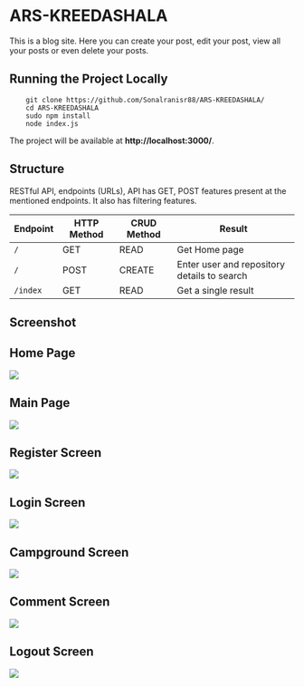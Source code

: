 # ARS-KREEDASHALA

This is a blog site. Here you can create your post, edit your post, view all your posts or even delete your posts.

## Running the Project Locally
```
	git clone https://github.com/Sonalranisr88/ARS-KREEDASHALA/
	cd ARS-KREEDASHALA
	sudo npm install 
	node index.js

```
The project will be available at **http://localhost:3000/**.



## Structure
RESTful API, endpoints (URLs), API has GET, POST features present at the mentioned endpoints. It also has filtering features.

Endpoint |HTTP Method | CRUD Method | Result
-- | -- |-- |--
`/` | GET  | READ | Get Home page
`/` | POST | CREATE | Enter user and repository details to search
`/index` | GET | READ | Get a single result



## Screenshot

## Home Page

![](https://github.com/user-attachments/assets/ad967b65-1bf6-4564-a0f5-1d7578f9b9de)
<br />

## Main Page

![](https://github.com/user-attachments/assets/7aa8587f-8260-4217-9ba9-76e4c0cb7c87)
<br />

## Register Screen

![](https://github.com/user-attachments/assets/df852d70-4c3a-43f4-8141-5acdb22e30d5)
<br />

## Login Screen

![](https://github.com/user-attachments/assets/17e420a4-1f9c-4c22-80bd-ab5f3e66e7ed)
<br />

## Campground Screen

![](https://github.com/user-attachments/assets/10985282-3a22-4ae3-9364-e501beeff9bb)
<br />


## Comment Screen

![](https://github.com/user-attachments/assets/5d748a7c-e306-4ce4-aab4-1c426d5a0d02)
<br />
## Logout Screen

![](https://github.com/user-attachments/assets/a5bf0548-c73d-4c18-b1c4-6d027d43c420)
<br />


